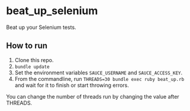 # beat_up_selenium
Beat up your Selenium tests.

## How to run
1. Clone this repo.
1. `bundle update`
1. Set the environment variables `SAUCE_USERNAME` and `SAUCE_ACCESS_KEY`.
1. From the commandline, run `THREADS=30 bundle exec ruby beat_up.rb` and wait for it to finish or start throwing errors.

You can change the number of threads run by changing the value after THREADS.
